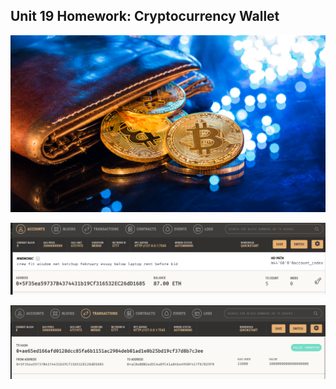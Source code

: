 ## Unit 19 Homework: Cryptocurrency Wallet

![An image shows a wallet with bitcoin.](Images/19-4-challenge-image.png)

![Ganache Account Image](Images/Untitled.png)

![Ganache Transaction Screenshot](Images/tx_pic.png)
